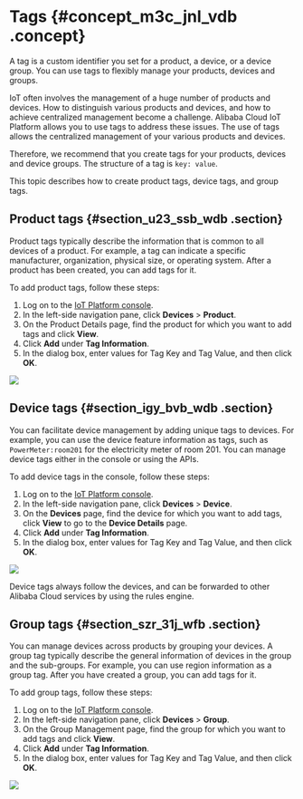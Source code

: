 # Tags {#concept_m3c_jnl_vdb .concept}

A tag is a custom identifier you set for a product, a device, or a device group. You can use tags to flexibly manage your products, devices and groups.

IoT often involves the management of a huge number of products and devices. How to distinguish various products and devices, and how to achieve centralized management become a challenge. Alibaba Cloud IoT Platform allows you to use tags to address these issues. The use of tags allows the centralized management of your various products and devices.

Therefore, we recommend that you create tags for your products, devices and device groups. The structure of a tag is `key: value`.

This topic describes how to create product tags, device tags, and group tags.

## Product tags {#section_u23_ssb_wdb .section}

Product tags typically describe the information that is common to all devices of a product. For example, a tag can indicate a specific manufacturer, organization, physical size, or operating system. After a product has been created, you can add tags for it.

To add product tags, follow these steps:

1.  Log on to the [IoT Platform console](https://partners-intl.console.aliyun.com/#/iot).
2.  In the left-side navigation pane, click **Devices** \> **Product**.
3.  On the Product Details page, find the product for which you want to add tags and click **View**.
4.  Click **Add** under **Tag Information**.
5.  In the dialog box, enter values for Tag Key and Tag Value, and then click **OK**.

![](http://static-aliyun-doc.oss-cn-hangzhou.aliyuncs.com/assets/img/12823/15450398542847_en-US.png)

## Device tags {#section_igy_bvb_wdb .section}

You can facilitate device management by adding unique tags to devices. For example, you can use the device feature information as tags, such as `PowerMeter:room201` for the electricity meter of room 201. You can manage device tags either in the console or using the APIs.

To add device tags in the console, follow these steps:

1.  Log on to the [IoT Platform console](https://partners-intl.console.aliyun.com/#/iot).
2.  In the left-side navigation pane, click **Devices** \> **Device**.
3.  On the **Devices** page, find the device for which you want to add tags, click **View** to go to the **Device Details** page.
4.  Click **Add** under **Tag Information**.
5.  In the dialog box, enter values for Tag Key and Tag Value, and then click **OK**.

![](http://static-aliyun-doc.oss-cn-hangzhou.aliyuncs.com/assets/img/12823/15450398542849_en-US.png)

Device tags always follow the devices, and can be forwarded to other Alibaba Cloud services by using the rules engine.

## Group tags {#section_szr_31j_wfb .section}

You can manage devices across products by grouping your devices. A group tag typically describe the general information of devices in the group and the sub-groups. For example, you can use region information as a group tag. After you have created a group, you can add tags for it.

To add group tags, follow these steps:

1.  Log on to the [IoT Platform console](https://partners-intl.console.aliyun.com/#/iot).
2.  In the left-side navigation pane, click **Devices** \> **Group**.
3.  On the Group Management page, find the group for which you want to add tags and click **View**.
4.  Click **Add** under **Tag Information**.
5.  In the dialog box, enter values for Tag Key and Tag Value, and then click **OK**.

![](http://static-aliyun-doc.oss-cn-hangzhou.aliyuncs.com/assets/img/12823/154503985432634_en-US.png)

